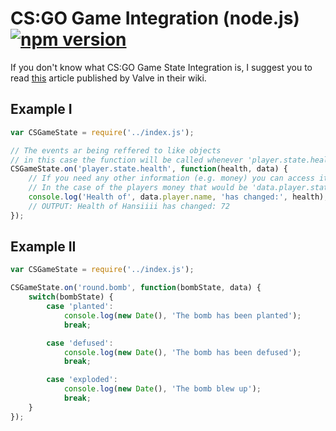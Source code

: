 # CS:GO Game Integration (node.js) [![npm version](https://badge.fury.io/js/cs-gamestate.svg)](https://www.npmjs.com/package/cs-gamestate)
If you don't know what CS:GO Game State Integration is, I suggest you to read [this](https://developer.valvesoftware.com/wiki/Counter-Strike:_Global_Offensive_Game_State_Integration) article published by Valve in their wiki.

## Example I
```javascript
var CSGameState = require('../index.js');

// The events ar being reffered to like objects
// in this case the function will be called whenever 'player.state.health' changes
CSGameState.on('player.state.health', function(health, data) {
    // If you need any other information (e.g. money) you can access it in the data object
    // In the case of the players money that would be 'data.player.state.money'
	console.log('Health of', data.player.name, 'has changed:', health);
    // OUTPUT: Health of Hansiiii has changed: 72
});
```

## Example II
```javascript
var CSGameState = require('../index.js');

CSGameState.on('round.bomb', function(bombState, data) {
	switch(bombState) {
        case 'planted':
            console.log(new Date(), 'The bomb has been planted');
            break;

        case 'defused':
            console.log(new Date(), 'The bomb has been defused');
            break;

        case 'exploded':
            console.log(new Date(), 'The bomb blew up');
            break;
    }
});
```
